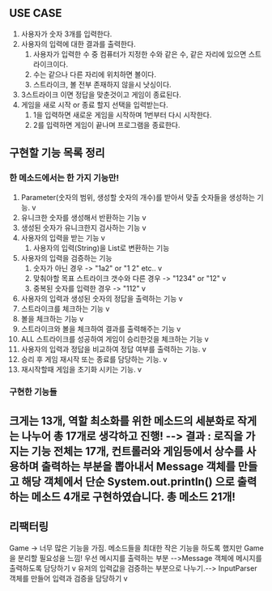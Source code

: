## USE CASE

1. 사용자가 숫자 3개를 입력한다.
2. 사용자의 입력에 대한 결과를 출력한다.
   1. 사용자가 입력한 수 중 컴퓨터가 지정한 수와 같은 수, 같은 자리에 있으면 스트라이크이다.
   2. 수는 같으나 다른 자리에 위치하면 볼이다.
   3. 스트라이크, 볼 전부 존재하지 않을시 낫싱이다.
4. 3스트라이크 이면 정답을 맞춘것이고 게임이 종료된다.
5. 게임을 새로 시작 or 종료 할지 선택을 입력받는다.
   1. 1을 입력하면 새로운 게임을 시작하며 1번부터 다시 시작한다.
   2. 2를 입력하면 게임이 끝나며 프로그램을 종료한다.

## 구현할 기능 목록 정리

### 한 메소드에서는 한 가지 기능만!

1. Parameter(숫자의 범위, 생성할 숫자의 개수)를 받아서 맞출 숫자들을 생성하는 기능. v
2. 유니크한 숫자를 생성해서 반환하는 기능 v
3. 생성된 숫자가 유니크한지 검사하는 기능 v
4. 사용자의 입력을 받는 기능 v
   1. 사용자의 입력(String)을 List<Integer>로 변환하는 기능
5. 사용자의 입력을 검증하는 기능
   1. 숫자가 아닌 경우 -> "1a2" or "1 2" etc.. v
   2. 맞춰야할 목표 스트라이크 갯수와 다른 경우 -> "1234" or "12" v
   3. 중복된 숫자를 입력한 경우 -> "112" v
6. 사용자의 입력과 생성된 숫자의 정답을 출력하는 기능 v
7. 스트라이크를 체크하는 기능 v
8. 볼을 체크하는 기능 v
9. 스트라이크와 볼을 체크하여 결과를 출력해주는 기능 v
10. ALL 스트라이크를 성공하여 게임이 승리한것을 체크하는 기능 v
11. 사용자의 입력과 정답을 비교하여 정답 여부를 출력하는 기능. v
12. 승리 후 게임 재시작 또는 종료를 담당하는 기능. v
13. 재시작할때 게임을 초기화 시키는 기능. v

### 구현한 기능들

크게는 13개, 역할 최소화를 위한 메소드의 세분화로 작게는 나누어 총 17개로 생각하고 진행!
--> 결과 : 로직을 가지는 기능 전체는 17개, 컨트롤러와 게임등에서 상수를 사용하며 출력하는 부분을 뽑아내서 Message 객체를 만들고 해당 객체에서
단순 System.out.println() 으로 출력하는 메소드 4개로 구현하였습니다.
총 메소드 21개!
----------------------

## 리팩터링

Game -> 너무 많은 기능을 가짐. 메소드들을 최대한 작은 기능을 하도록 했지만 Game을 분리할 필요성을 느낌!
우선 메시지를 출력하는 부분 -->Message 객체에 메시지를 출력하도록 담당하기 v
유저의 입력값을 검증하는 부분으로 나누기.--> InputParser 객체를 만들어 입력과 검증을 담당하기 v
